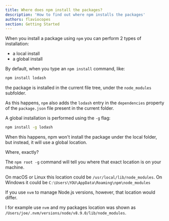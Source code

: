 ```yaml
---
title: Where does npm install the packages?
description: 'How to find out where npm installs the packages'
authors: flaviocopes
section: Getting Started
---
```


When you install a package using `npm` you can perform 2 types of installation:

- a local install
- a global install

By default, when you type an `npm install` command, like:

```bash
npm install lodash
```

the package is installed in the current file tree, under the `node_modules` subfolder.

As this happens, `npm` also adds the `lodash` entry in the `dependencies` property of the `package.json` file present in the current folder.

A global installation is performed using the `-g` flag:

```bash
npm install -g lodash
```

When this happens, npm won't install the package under the local folder, but instead, it will use a global location.

Where, exactly?

The `npm root -g` command will tell you where that exact location is on your machine.

On macOS or Linux this location could be `/usr/local/lib/node_modules`.
On Windows it could be `C:\Users\YOU\AppData\Roaming\npm\node_modules`

If you use `nvm` to manage Node.js versions, however, that location would differ.

I for example use `nvm` and my packages location was shown as `/Users/joe/.nvm/versions/node/v8.9.0/lib/node_modules`.
